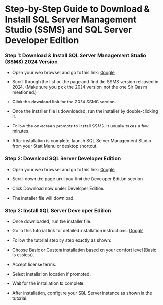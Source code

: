 # Step-by-Step Guide to Download & Install SQL Server Management Studio (SSMS) and SQL Server Developer Edition

### Step 1: Download & Install SQL Server Management Studio (SSMS) 2024 Version

- Open your web browser and go to this link:
[Google](https://www.sqlserverversions.com/2018/01/sql-server-management-studio-ssms.html)

- Scroll through the list on the page and find the SSMS version released in 2024. (Make sure you pick the 2024 version, not the one Sir Qasim mentioned.)

- Click the download link for the 2024 SSMS version.

- Once the installer file is downloaded, run the installer by double-clicking it.

- Follow the on-screen prompts to install SSMS. It usually takes a few minutes.

- After installation is complete, launch SQL Server Management Studio from your Start Menu or desktop shortcut.

### Step 2: Download SQL Server Developer Edition

- Open your web browser and go to this link:
[Google](https://www.microsoft.com/en-us/sql-server/sql-server-downloads)

- Scroll down the page until you find the Developer Edition section.

- Click Download now under Developer Edition.

- The installer file will download.

### Step 3: Install SQL Server Developer Edition

- Once downloaded, run the installer file.

- Go to this tutorial link for detailed installation instructions:
[Google](https://www.sqlservertutorial.net/getting-started/install-sql-server/)

- Follow the tutorial step by step exactly as shown:

- Choose Basic or Custom installation based on your comfort level (Basic is easiest).

- Accept license terms.

- Select installation location if prompted.

- Wait for the installation to complete.

- After installation, configure your SQL Server instance as shown in the tutorial.